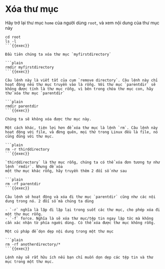 # Xóa thư mục

Hãy trở lại thư mục `home` của người dùng `root`, và xem nội dung của thư mục này

```plain
cd root
ls -l
```{{exec}}

Đầu tiên chúng ta xóa thư mục `myfirstdirectory`

```plain
rmdir myfirstdirectory
```{{exec}}

Câu lệnh này là viết tắt của cụm `remove directory`. Câu lệnh này chỉ hoạt động nếu thư mục truyền vào là rỗng. Với thư mục `parentdir` sẽ không được tính là thư mục rỗng, vì bên trong chứa thư mục con, hãy thử xóa thư mục `parentdir`

```plain 
rmdir parentdir
```{{exec}}

Chúng ta sẽ không xóa được thư mục này. 

Một cách khác, tiện lợi hơn để xóa thư mục là lệnh `rm`. Câu lệnh này hoạt động với file, và đừng quên, mọi thứ trong Linux đều là file, nó cũng đúng với thư mục.

```plain
rm -r thirddirectory
```{{exec}}

`thirddirectory` là thư mục rỗng, chúng ta có thể xóa đơn tương tự như lệnh `rmdir`. Nhưng để xóa
một thư mục khác rỗng, hãy truyền thêm 2 đối số như sau

```plain
rm -rf parentdir
```{{exec}}

Câu lệnh sẽ hoạt động và xóa đi thư mục `parentdir` cũng như các nội dung trong nó. 2 đối số mà chúng ta dùng

- `-r` nghĩa là lặp đi lặp lại trong suốt các thư mục, cho phép xóa đi một thư mục rỗng.
- `-f` force. Nghĩa là sẽ xóa thư mục/tệp tin ngay lập tức mà không cần xác nhận từ phía người dùng. Có thể xóa được thư mục không rỗng.

Một cú pháp để dọn dẹp nội dung trong một thư mục

```plain
rm -rf anotherdirectory/*
```{{exec}}

Lệnh này sẽ rất hữu ích nếu bạn chỉ muốn dọn dẹp các tệp tin và thư mục trong một thư mục.